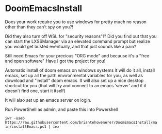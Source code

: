 # DoomEmacsInstall

Does your work require you to use windows for pretty much no reason other than they can't spy on you?!

Did they also turn off WSL for "security reasons"!? Did you find out that you can start the LXSSManager via an elevated command prompt but realize you would get busted eventually, and that just sounds like a pain?

Still need Emacs for your precious "ORG mode" and because it's a "free and open software" Have I got the project for you!

Automatic install of doom emacs on windows systems
 It will do it all, install emacs, set up all the path environmental variables for you, as well as download and "install" doom emacs.
 It will also set up a nice desktop shortcut for you (that will try and connect to an emacs 'server' and if it doesn't find one, start it itself)

 It will also set up an emacs server on login.
 
 Run PowerShell as admin, and paste this into Powershell
 
 `iwr -useb https://raw.githubusercontent.com/briantehowenerer/DoomEmacsInstall/main/installEmacs.ps1 | iex`